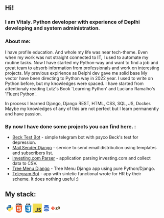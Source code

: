## Hi!

### I am Vitaly. Python developer with experience of Deplhi developing and system administration.

### About me: 
I have profile education. And whole my life was near tech-theme. Even when my work was not straight connected to IT, I used to automate my routine tasks.
Now I have started my Python-way and want to find a job and great team to absorb information from professionals and work on interesting projects. 
My previous expirience as Delphi dev gave me solid base
My vector have been directing to Python way in 2022 year. I used to write on Python before, but my knowledges were spaced.
I have started from attentionaly reading Lutz's Book 'Learning Python' and Luciano Ramalho's 'Fluent Python'.

In process I learned Django, Django REST, HTML, CSS, SQL, JS, Docker. 
Maybe my knowledges of any of this are not perfect but I learn permanently and have passion. 

### By now I have done some projects you can find here. :

- [Beck Test Bot](https://github.com/SwJOKER/BeckTestBot) - simple telegram bot with psyco Beck's test for depression. 
- [Mail Sender Django](https://github.com/SwJOKER/django_mail_sender) - service to send email distribution using templates and subscribers list. 
- [investing.com Parser](https://github.com/SwJOKER/investing.com_parser) - application parsing investing.com and collect data to CSV. 
- [Tree Menu Django](https://github.com/SwJOKER/tree_menu) - Tree Menu Django app using pure Python/Django. 
- [Telegram Bot](https://github.com/SwJOKER/telbot_worktask) - app with sintetic functional wrote for HR by their scheme. It does nothing useful :)

## My stack: ##
<p>
  <img align="left" alt="Python" width="30px" src="https://raw.githubusercontent.com/github/explore/80688e429a7d4ef2fca1e82350fe8e3517d3494d/topics/python/python.png" />
  <img align="left" alt="HTML5" width="30px" src="https://raw.githubusercontent.com/github/explore/80688e429a7d4ef2fca1e82350fe8e3517d3494d/topics/html/html.png" />
  <img align="left" alt="CSS3" width="30px" src="https://raw.githubusercontent.com/github/explore/80688e429a7d4ef2fca1e82350fe8e3517d3494d/topics/css/css.png" />
  <img align="left" alt="JavaScript" width="30px" src="https://raw.githubusercontent.com/github/explore/80688e429a7d4ef2fca1e82350fe8e3517d3494d/topics/javascript/javascript.png" />
  <img align="left" alt="SQL" width="30px" src="https://raw.githubusercontent.com/github/explore/80688e429a7d4ef2fca1e82350fe8e3517d3494d/topics/sql/sql.png" />
  <img align="left" alt="Git" width="30px" src="https://raw.githubusercontent.com/github/explore/80688e429a7d4ef2fca1e82350fe8e3517d3494d/topics/git/git.png" />
</p>
</br>
